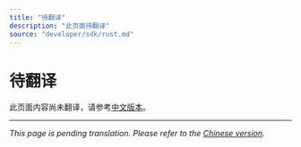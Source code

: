 ```yaml
---
title: "待翻译"
description: "此页面待翻译"
source: "developer/sdk/rust.md"
---
```


# 待翻译

此页面内容尚未翻译，请参考[中文版本](../../../zh/developer/sdk/rust.md)。

---

*This page is pending translation. Please refer to the [Chinese version](../../../zh/developer/sdk/rust.md).*
